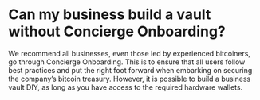 # Can my business build a vault without Concierge Onboarding?

We recommend all businesses, even those led by experienced bitcoiners, go through Concierge Onboarding. This is to ensure that all users follow best practices and put the right foot forward when embarking on securing the company’s bitcoin treasury. However, it is possible to build a business vault DIY, as long as you have access to the required hardware wallets.
